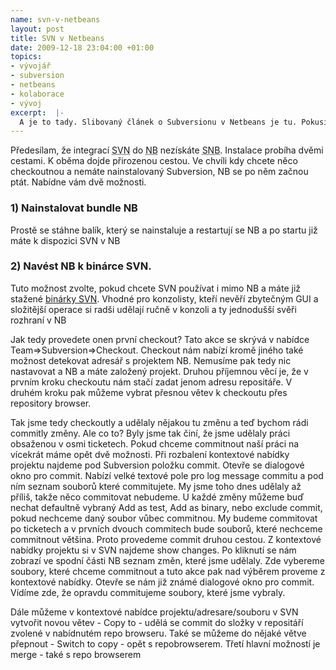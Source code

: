 ```yaml
--- 
name: svn-v-netbeans
layout: post
title: SVN v Netbeans
date: 2009-12-18 23:04:00 +01:00
topics: 
- vývojář
- subversion
- netbeans
- kolaborace
- vývoj
excerpt:  |-
  A je to tady. Slibovaný článek o Subversionu v Netbeans je tu. Pokusím se popsat možnosti jaké nám Netbeans nabízí pro Subversion. Soustředit se budu na každodení úkony. Tento post předpokládá, že již znáte základní pojmy SVN a trochu se orientujete v Netbeans. Popisovat budu možnosti v aktualní verzi 6.8
---
```

Předesílam, že integrací <abbr title="Subversion">SVN</abbr> do <abbr title="Netbeans">NB</abbr> nezískáte <abbr title="Snowboard">SNB</abbr>. Instalace probíha dvěmi cestami. K oběma dojde přirozenou cestou. Ve chvíli kdy chcete něco checkoutnou a nemáte nainstalovaný Subversion, NB se po něm začnou ptát. Nabídne vám dvě možnosti.

### 1) Nainstalovat bundle NB
Prostě se stáhne balík, který se nainstaluje a restartují se NB a po startu již máte k dispozici SVN v NB

### 2) Navést NB k binárce SVN.
Tuto možnost zvolte, pokud chcete SVN používat i mimo NB a máte již stažené <a title="Stránky pro downloadu SVN" href="http://subversion.tigris.org/" target="_blank">binárky SVN</a>. Vhodné pro konzolisty, kteří nevěří zbytečným GUI a složitější operace si radši udělají ručně v konzoli a ty jednodušší svěři rozhraní v NB

Jak tedy provedete onen první checkout? Tato akce se skrývá v nabídce Team=&gt;Subversion=&gt;Checkout. Checkout nám nabízí kromě jiného také možnost detekovat adresář s projektem NB. Nemusíme pak tedy nic nastavovat a NB a máte založený projekt. Druhou příjemnou věcí je, že v prvním kroku checkoutu nám stačí zadat jenom adresu repositáře. V druhém kroku pak můžeme vybrat přesnou větev k checkoutu přes repository browser.

Tak jsme tedy checkoutly a udělaly nějakou tu změnu a teď bychom rádi commitly změny. Ale co to? Byly jsme tak činí, že jsme udělaly práci obsaženou v osmi ticketech. Pokud chceme commitnout naší práci na vícekrát máme opět dvě možnosti. Při rozbalení kontextové nabídky projektu najdeme pod Subversion položku commit. Otevře se dialogové okno pro commit. Nabízí velké textové pole pro log message commitu a pod ním seznam souborů které commitujete. My jsme toho dnes udělaly až příliš, takže něco commitovat nebudeme. U každé změny můžeme buď nechat defaultně vybraný Add as test, Add as binary, nebo exclude commit, pokud nechceme daný soubor vůbec commitnou. My budeme commitovat po ticketech a v prvních dvouch commitech bude souborů, které nechceme commitnout většina. Proto provedeme commit druhou cestou. Z kontextové nabídky projektu si v SVN najdeme show changes. Po kliknutí se nám zobrazí ve spodní části NB seznam změn, které jsme udělaly. Zde vybereme soubory, které chceme commitnout a tuto akce pak nad výběrem proveme z kontextové nabídky. Otevře se nám již známé dialogové okno pro commit. Vídíme zde, že opravdu commitujeme soubory, které jsme vybraly.

Dále můžeme v kontextové nabídce projektu/adresare/souboru v SVN vytvořit novou větev - Copy to - udělá se commit do složky v repositáří zvolené v nabídnutém repo browseru. Také se můžeme do nějaké větve přepnout - Switch to copy - opět s repobrowserem. Třetí hlavní možností je merge - také s repo browserem
